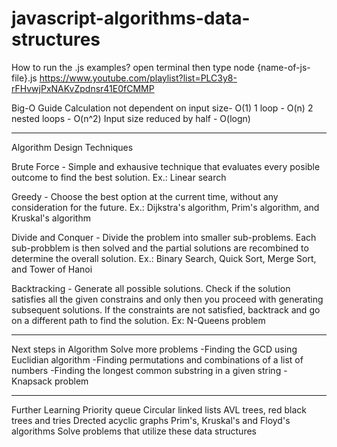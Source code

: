 # javascript-algorithms-data-structures
How to run the .js examples? open terminal then type node {name-of-js-file}.js
https://www.youtube.com/playlist?list=PLC3y8-rFHvwjPxNAKvZpdnsr41E0fCMMP


Big-O Guide
Calculation not dependent on input size- O(1)
1 loop - O(n)
2 nested loops - O(n^2)
Input size reduced by half - O(logn)


---------------------------------
Algorithm Design Techniques

Brute Force - Simple and exhausive technique that evaluates every posible outcome to find the best solution. Ex.: Linear search 

Greedy - Choose the best option at the current time, without any consideration for the future. Ex.: Dijkstra's algorithm, Prim's algorithm, and Kruskal's algorithm

Divide and Conquer - Divide the problem into smaller sub-problems. Each sub-probblem is then solved and the partial solutions are recombined to determine the overall solution. Ex.: Binary Search, Quick Sort, Merge Sort, and Tower of Hanoi

Backtracking - Generate all possible solutions. Check if the solution satisfies all the given constrains and only then you proceed with generating subsequent solutions. If the constraints are not satisfied, backtrack and go on a different path to find the solution. Ex: N-Queens problem

-------- 
Next steps in Algorithm 
Solve more problems
-Finding the GCD using Euclidian algorithm
-Finding permutations and combinations of a list of numbers
-Finding the longest common substring in a given string
-Knapsack problem

-----
Further Learning 
Priority queue
Circular linked lists
AVL trees, red black trees and tries
Drected acyclic graphs
Prim's, Kruskal's and Floyd's algorithms
Solve problems that utilize these data structures